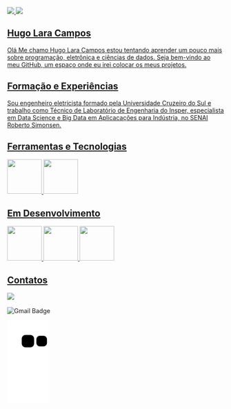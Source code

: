 <div>
<a href="https://github.com/HugocamposL3">
<img loading="lazy" height="180em" src="https://github-readme-stats.vercel.app/api/top-langs/?username=HugocamposL3&layout=compact&langs_count=7&theme=dracula"/>
<img loading="lazy" height="180em" src="https://github-readme-stats.vercel.app/api?username=HugocamposL3&show_icons=true&theme=dracula&include_all_commits=true&count_private=true"/>
</div>

## Hugo Lara Campos

Olá Me chamo Hugo Lara Campos estou tentando aprender um pouco mais sobre programação, eletrônica e ciências de dados. Seja bem-vindo ao meu GitHub, um espaço onde eu irei colocar os meus projetos. 

## Formação e Experiências

Sou engenheiro eletricista formado pela Universidade Cruzeiro do Sul e trabalho como Técnico de Laboratório de Engenharia do Insper, especialista em Data Science e Big Data em Aplicacações para Indústria, no SENAI Roberto Simonsen.

## Ferramentas e Tecnologias 
<img loading="lazy" src="https://cdn.jsdelivr.net/gh/devicons/devicon@latest/icons/arduino/arduino-plain-wordmark.svg" width="80" height="80"/>   <img loading="lazy" src="https://cdn.jsdelivr.net/gh/devicons/devicon@latest/icons/embeddedc/embeddedc-plain-wordmark.svg" width="80" height="80"/> 

## Em Desenvolvimento 
<img loading="lazy" src="https://cdn.jsdelivr.net/gh/devicons/devicon@latest/icons/python/python-original-wordmark.svg" width="80" height="80"/> <img loading="lazy" src="https://cdn.jsdelivr.net/gh/devicons/devicon@latest/icons/git/git-plain.svg" width="80" height="80"/> <img loading="lazy" src="https://cdn.jsdelivr.net/gh/devicons/devicon@latest/icons/mysql/mysql-original-wordmark.svg" width="80" height="80"/>
  
## Contatos 

<div>
<a href="https://www.linkedin.com/in/hugo-campos-181149146/" target="_blank"><img loading="lazy" src="https://img.shields.io/badge/-LinkedIn-%230077B5?style=for-the-badge&logo=linkedin&logoColor=white" target="_blank"></a>   
</div>

![Gmail Badge](https://img.shields.io/badge/-camposhugo029@gmail.com-c71610?style=flat-square&logo=Gmail&logoColor=white&link=mailto:marcelocm1995@gmail.com)

![Snake animation](https://github.com/HugocamposL3/HugocamposL3/blob/output/github-contribution-grid-snake.svg)
           
                     
          
